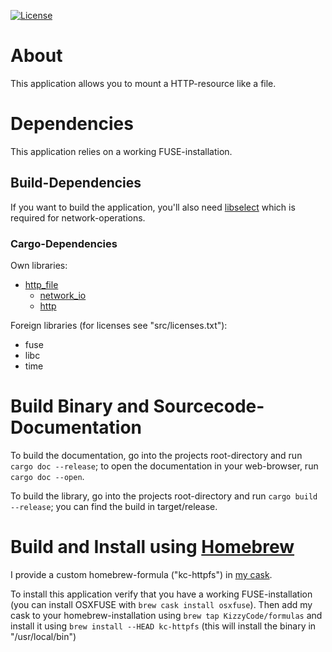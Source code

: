 [![License](https://img.shields.io/badge/License-BSD%202--Clause-blue.svg)](https://opensource.org/licenses/BSD-2-Clause)

# About
This application allows you to mount a HTTP-resource like a file.

# Dependencies
This application relies on a working FUSE-installation.

## Build-Dependencies
If you want to build the application, you'll also need [libselect](https://github.com/KizzyCode/libselect) which is
required for network-operations.

### Cargo-Dependencies
Own libraries: 
 - [http_file](https://github.com/KizzyCode/http_file)
    - [network_io](https://github.com/KizzyCode/network_io)
    - [http](https://github.com/KizzyCode/http)

Foreign libraries (for licenses see "src/licenses.txt"):
 - fuse
 - libc
 - time

 
# Build Binary and Sourcecode-Documentation
To build the documentation, go into the projects root-directory and run `cargo doc --release`; to open the documentation
in your web-browser, run `cargo doc --open`.

To build the library, go into the projects root-directory and run `cargo build --release`; you can find the build in
target/release.

# Build and Install using [Homebrew](https://brew.sh)
I provide a custom homebrew-formula ("kc-httpfs") in [my cask](https://github.com/KizzyCode/homebrew-formulas).

To install this application verify that you have a working FUSE-installation (you can install OSXFUSE with
`brew cask install osxfuse`). Then add my cask to your homebrew-installation using `brew tap KizzyCode/formulas` and
install it using `brew install --HEAD kc-httpfs` (this will install the binary in "/usr/local/bin")